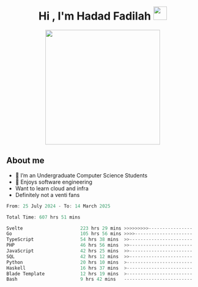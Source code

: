 <h1 align="center">Hi , I'm Hadad Fadilah <img src="https://media.giphy.com/media/hvRJCLFzcasrR4ia7z/giphy.gif" width="35"></h1>

<p align="center">
<img src="https://media.tenor.com/78dNivDemDAAAAAi/speech-bubble-venti.gif" width="300"/>    
</p>


##  About me
- 🔭 I’m an Undergraduate Computer Science Students
- 🌱 Enjoys software engineering
- Want to learn cloud and infra 
- Definitely not a venti fans

<!--START_SECTION:waka-->

```go
From: 25 July 2024 - To: 14 March 2025

Total Time: 607 hrs 51 mins

Svelte                     223 hrs 29 mins >>>>>>>>>----------------   36.52 %
Go                         105 hrs 56 mins >>>>---------------------   17.31 %
TypeScript                 54 hrs 38 mins  >>-----------------------   08.93 %
PHP                        46 hrs 56 mins  >>-----------------------   07.67 %
JavaScript                 42 hrs 25 mins  >>-----------------------   06.93 %
SQL                        42 hrs 12 mins  >>-----------------------   06.90 %
Python                     20 hrs 10 mins  >------------------------   03.30 %
Haskell                    16 hrs 37 mins  >------------------------   02.72 %
Blade Template             12 hrs 19 mins  >------------------------   02.01 %
Bash                       9 hrs 42 mins   -------------------------   01.59 %
```

<!--END_SECTION:waka-->




<!--
**Fadil-Tao/Fadil-Tao** is a ✨ _special_ ✨ repository because its `README.md` (this file) appears on your GitHub profile.


